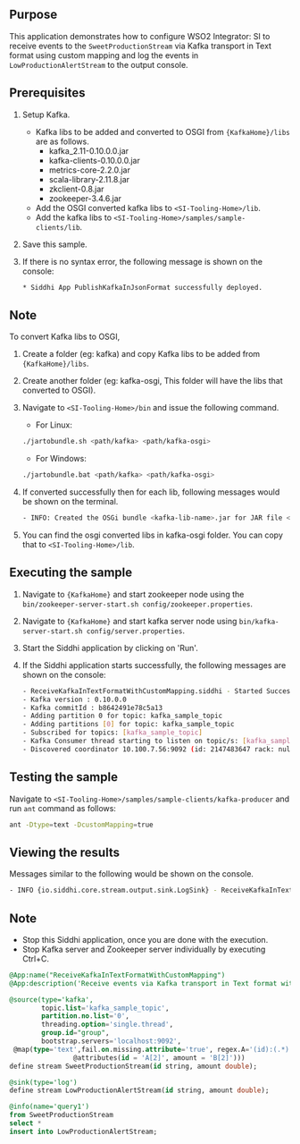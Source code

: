 ## Purpose

This application demonstrates how to configure WSO2 Integrator: SI to receive events to the `SweetProductionStream` via Kafka transport in Text format using custom mapping and log the events in `LowProductionAlertStream` to the output console.

## Prerequisites

1. Setup Kafka.
	* Kafka libs to be added and converted to OSGI from `{KafkaHome}/libs` are as follows.
		* kafka_2.11-0.10.0.0.jar
		* kafka-clients-0.10.0.0.jar
		* metrics-core-2.2.0.jar
		* scala-library-2.11.8.jar
		* zkclient-0.8.jar
		* zookeeper-3.4.6.jar
	*  Add the OSGI converted kafka libs to `<SI-Tooling-Home>/lib`.
	*  Add the kafka libs to `<SI-Tooling-Home>/samples/sample-clients/lib`.
2. Save this sample.
3. If there is no syntax error, the following message is shown on the console:

	```bash
	* Siddhi App PublishKafkaInJsonFormat successfully deployed.
	```

## Note

To convert Kafka libs to OSGI,

1. Create a folder (eg: kafka) and copy Kafka libs to be added from `{KafkaHome}/libs`.
2. Create another folder (eg: kafka-osgi, This folder will have the libs that converted to OSGI).
3. Navigate to `<SI-Tooling-Home>/bin` and issue the following command.
	- For Linux:

	```bash
	./jartobundle.sh <path/kafka> <path/kafka-osgi>
	```

	- For Windows:

	```bash
	./jartobundle.bat <path/kafka> <path/kafka-osgi>
	```

4. If converted successfully then for each lib, following messages would be shown on the terminal.

    ```bash
    - INFO: Created the OSGi bundle <kafka-lib-name>.jar for JAR file <absolute_path>/kafka/<kafka-lib-name>.jar
    ```

5. You can find the osgi converted libs in kafka-osgi folder. You can copy that to `<SI-Tooling-Home>/lib`.

## Executing the sample

1. Navigate to `{KafkaHome}` and start zookeeper node using the `bin/zookeeper-server-start.sh config/zookeeper.properties`.
2. Navigate to `{KafkaHome}` and start kafka server node using `bin/kafka-server-start.sh config/server.properties`.
3. Start the Siddhi application by clicking on 'Run'.
4. If the Siddhi application starts successfully, the following messages are shown on the console:

	```bash
	- ReceiveKafkaInTextFormatWithCustomMapping.siddhi - Started Successfully!
	- Kafka version : 0.10.0.0
	- Kafka commitId : b8642491e78c5a13
	- Adding partition 0 for topic: kafka_sample_topic
	- Adding partitions [0] for topic: kafka_sample_topic
	- Subscribed for topics: [kafka_sample_topic]
	- Kafka Consumer thread starting to listen on topic/s: [kafka_sample_topic] with partition/s: [0]
	- Discovered coordinator 10.100.7.56:9092 (id: 2147483647 rack: null) for group group
	```

## Testing the sample

Navigate to `<SI-Tooling-Home>/samples/sample-clients/kafka-producer` and run `ant` command as follows:

```bash
ant -Dtype=text -DcustomMapping=true
```

## Viewing the results

Messages similar to the following would be shown on the console.

```bash
- INFO {io.siddhi.core.stream.output.sink.LogSink} - ReceiveKafkaInTextFormatWithCustomMapping: LowProductionAlertStream : Event{timestamp=1513282182570, data=["Cupcake", 1665.0], isExpired=false}
```

## Note

* Stop this Siddhi application, once you are done with the execution.
* Stop Kafka server and Zookeeper server individually by executing Ctrl+C.

```sql
@App:name("ReceiveKafkaInTextFormatWithCustomMapping")
@App:description('Receive events via Kafka transport in Text format with custom mapping and view the output on the console')

@source(type='kafka',
        topic.list='kafka_sample_topic',
        partition.no.list='0',
        threading.option='single.thread',
        group.id="group",
        bootstrap.servers='localhost:9092',
 @map(type='text',fail.on.missing.attribute='true', regex.A='(id):(.*)', regex.B='(amount):([-.0-9]+)',
                @attributes(id = 'A[2]', amount = 'B[2]')))
define stream SweetProductionStream(id string, amount double);

@sink(type='log')
define stream LowProductionAlertStream(id string, amount double);

@info(name='query1')
from SweetProductionStream
select *
insert into LowProductionAlertStream;
```

